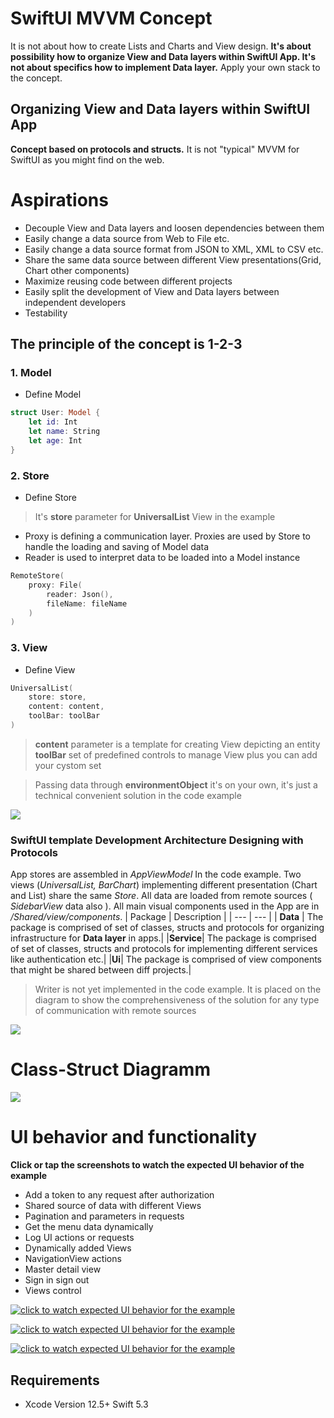 # SwiftUI MVVM Concept
It is not about how to create Lists and Charts and View design. **It's about possibility how to organize View and Data layers within SwiftUI App. It's not about specifics how to implement Data layer.** Apply your own stack to the concept.

## Organizing View and Data layers within SwiftUI App
**Concept based on protocols and structs.** It is not "typical" MVVM for SwiftUI as you might find on the web. 

# Aspirations

* Decouple View and Data layers and loosen dependencies between them
* Easily change a data source  from  Web to File etc.
* Easily change a data source format  from JSON to XML, XML to CSV etc.
* Share the same data source between different View presentations(Grid, Chart other components)
* Maximize reusing code between different projects
* Easily split the development of View and Data layers between independent developers
* Testability

## The principle of the concept is 1-2-3


### 1. Model
* Define Model
```Swift 
struct User: Model {    
    let id: Int    
    let name: String
    let age: Int
}
```

### 2. Store
* Define Store
> It's **store** parameter for **UniversalList** View in the example
* Proxy is defining a communication layer. Proxies are used by Store to handle the loading and saving of Model data
* Reader is used to interpret data to be loaded into a Model instance
```Swift 
RemoteStore(
    proxy: File(
        reader: Json(),
        fileName: fileName
    )
)
```

### 3. View
* Define View
```Swift 
UniversalList(
    store: store,
    content: content,
    toolBar: toolBar
)
```
> **content** parameter is a template for creating View depicting an entity 
> **toolBar** set of predefined controls to manage View plus you can add your cystom set 

>  Passing data through **environmentObject** it's on your own, it's just a technical convenient solution in the code example


<img src="https://github.com/The-Igor/SwiftUI-MVVM-Concept/blob/main/Resources/swiftui_mvvm_architecture.png?raw=true">

### SwiftUI template Development Architecture Designing with Protocols
App stores are assembled in *AppViewModel* In the code example. Two views (*UniversalList, BarChart*) implementing different presentation (Chart and List) share the same *Store*. All data are loaded from remote sources ( *SidebarView* data also ). All main visual components used in the App are in */Shared/view/components*.
| Package | Description |
| --- | --- |
| **Data** | The package  is comprised of set of classes, structs and protocols for organizing infrastructure for **Data layer** in apps.| 
|**Service**|  The package is comprised of set of classes, structs and protocols for implementing different services like authentication etc.|
|**Ui**|  The package  is comprised of view components that might be shared between diff projects.|

> Writer is not yet implemented in the code example. It is placed on the diagram to show the comprehensiveness of the solution for any type of communication with remote sources

<img src="https://github.com/The-Igor/SwiftUI-MVVM-Concept/blob/main/Resources/composition.png?raw=true">

# Class-Struct Diagramm

<img src="https://github.com/The-Igor/SwiftUI-MVVM-Concept/blob/main/Resources/mvvm.png?raw=true">

# UI behavior and functionality

**Click or tap the screenshots to watch the expected UI behavior of the example**

* Add a token to any request after authorization
* Shared source of data with different Views
* Pagination and parameters in requests
* Get the menu data dynamically 
* Log UI actions or requests
* Dynamically added Views
* NavigationView actions
* Master detail view 
* Sign in sign out
* Views control


[![click to watch expected UI behavior for the example](https://github.com/The-Igor/SwiftUI-MVVM-Concept/blob/main/Resources/readme_app_2.png)](https://youtu.be/jhgM21fHkPM)

[![click to watch expected UI behavior for the example](https://github.com/The-Igor/SwiftUI-MVVM-Concept/blob/main/Resources/readme_app_3.png)](https://youtu.be/jhgM21fHkPM)

[![click to watch expected UI behavior for the example](https://github.com/The-Igor/SwiftUI-MVVM-Concept/blob/main/Resources/readme_app.png)](https://youtu.be/jhgM21fHkPM)

## Requirements

* Xcode Version 12.5+ Swift 5.3




